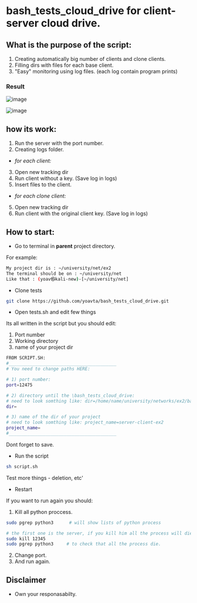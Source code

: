# bash_tests_cloud_drive for client-server cloud drive.
## What is the purpose of the script: 
1. Creating automatically big number of clients and clone clients. 
2. Filling dirs with files for each base client.
3. "Easy" monitoring using log files. (each log contain program prints)

### Result
![image](https://user-images.githubusercontent.com/70321869/145399182-388ac354-8b2f-4a84-84bd-3b58157f2125.png)


![image](https://user-images.githubusercontent.com/70321869/145399301-4025edab-21b2-4d95-89bd-d55ecc9e9bac.png)


## how its work: 
1. Run the server with the port number.
2. Creating logs folder.
- _for each client:_
3. Open new tracking dir
3. Run client without a key. (Save log in logs)
4. Insert files to the client.
- _for each clone client:_
5. Open new tracking dir
6. Run client with the original client key. (Save log in logs)


## How to start:
- Go to terminal in __parent__ project directory. 


For example:
```bash
My project dir is : ~/university/net/ex2
The terminal should be on : ~/university/net
Like that : (yoav㉿kali-new)-[~/university/net]
```

- Clone tests
```bash
git clone https://github.com/yoavta/bash_tests_cloud_drive.git
```

- Open tests.sh and edit few things

Its all written in the script but you should edit:
1. Port number
2. Working directory
3. name of your project dir
```bash
FROM SCRIPT.SH:
#_________________________________________
# You need to change paths HERE: 

# 1) port number:
port=12475

# 2) directory until the \bash_tests_cloud_drive:
# need to look somthing like: dir=/home/name/university/networks/ex2/bash_tests_cloud_drive
dir=

# 3) name of the dir of your project
# need to look somthing like: project_name=server-client-ex2
project_name=
#_________________________________________
```
Dont forget to save.

- Run the script
```bash
sh script.sh
```
Test more things - deletion, etc'


- Restart

If you want to run again you should:
1. Kill all python proccess. 
```bash
sudo pgrep python3      # will show lists of python process
```

```bash
# the first one is the server, if you kill him all the process will die (lets say that is number is 12345)
sudo kill 12345
sudo pgrep python3     # to check that all the process die.
```
2. Change port.
3. And run again.


## Disclaimer
- Own your responasabilty.
